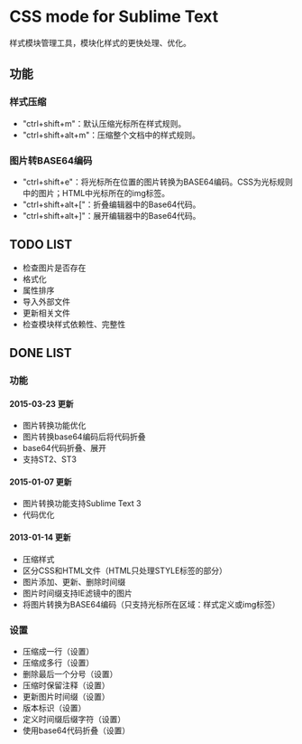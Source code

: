 # CSS mode for Sublime Text #

样式模块管理工具，模块化样式的更快处理、优化。

## 功能 ##
### 样式压缩 ###

*  "ctrl+shift+m"：默认压缩光标所在样式规则。
* "ctrl+shift+alt+m"：压缩整个文档中的样式规则。

### 图片转BASE64编码 ###

* "ctrl+shift+e"：将光标所在位置的图片转换为BASE64编码。CSS为光标规则中的图片；HTML中光标所在的img标签。
* "ctrl+shift+alt+["：折叠编辑器中的Base64代码。
* "ctrl+shift+alt+]"：展开编辑器中的Base64代码。

## TODO LIST ##

* 检查图片是否存在
* 格式化
* 属性排序
* 导入外部文件
* 更新相关文件
* 检查模块样式依赖性、完整性

## DONE LIST ##
### 功能 ###

#### 2015-03-23 更新

* 图片转换功能优化
* 图片转换base64编码后将代码折叠
* base64代码折叠、展开
* 支持ST2、ST3

#### 2015-01-07 更新

* 图片转换功能支持Sublime Text 3
* 代码优化

#### 2013-01-14 更新

* 压缩样式
* 区分CSS和HTML文件（HTML只处理STYLE标签的部分）
* 图片添加、更新、删除时间缀
* 图片时间缀支持IE滤镜中的图片
* 将图片转换为BASE64编码（只支持光标所在区域：样式定义或img标签）

### 设置 ###
* 压缩成一行（设置）
* 压缩成多行（设置）
* 删除最后一个分号（设置）
* 压缩时保留注释（设置）
* 更新图片时间缀（设置）
* 版本标识（设置）
* 定义时间缀后缀字符（设置）
* 使用base64代码折叠（设置）